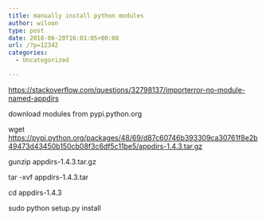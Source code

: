 ```yaml
---
title: manually install python modules
author: wiloon
type: post
date: 2018-06-20T16:03:05+00:00
url: /?p=12342
categories:
  - Uncategorized

---
```

https://stackoverflow.com/questions/32798137/importerror-no-module-named-appdirs
  
download modules from pypi.python.org

wget https://pypi.python.org/packages/48/69/d87c60746b393309ca30761f8e2b49473d43450b150cb08f3c6df5c11be5/appdirs-1.4.3.tar.gz
  
gunzip appdirs-1.4.3.tar.gz
  
tar -xvf appdirs-1.4.3.tar
  
cd appdirs-1.4.3
  
sudo python setup.py install